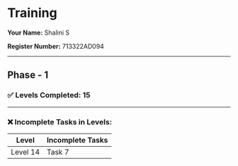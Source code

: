 # Training

**Your Name:**
Shalini S

**Register Number:**
713322AD094

---

## Phase - 1

### ✅ Levels Completed: 15

---

### ❌ Incomplete Tasks in Levels:

| Level    | Incomplete Tasks                                      |
|----------|-------------------------------------------------------|
| Level 14 | Task 7     |
